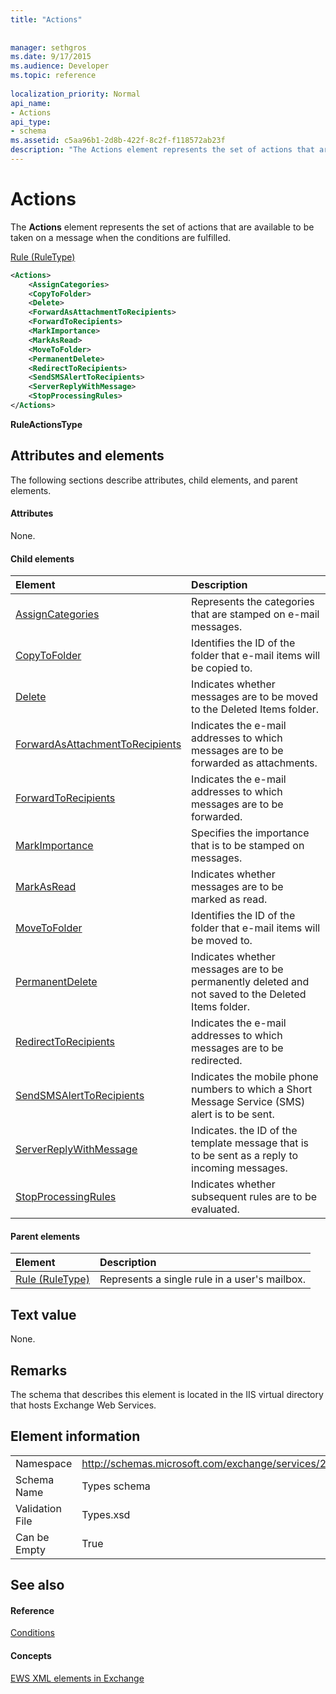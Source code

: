 ```yaml
---
title: "Actions"
 
 
manager: sethgros
ms.date: 9/17/2015
ms.audience: Developer
ms.topic: reference
 
localization_priority: Normal
api_name:
- Actions
api_type:
- schema
ms.assetid: c5aa96b1-2d8b-422f-8c2f-f118572ab23f
description: "The Actions element represents the set of actions that are available to be taken on a message when the conditions are fulfilled."
---
```


# Actions

The **Actions** element represents the set of actions that are available to be taken on a message when the conditions are fulfilled. 
  
[Rule (RuleType)](rule-ruletype.md)
  
```XML
<Actions>
    <AssignCategories>
    <CopyToFolder>
    <Delete>
    <ForwardAsAttachmentToRecipients>
    <ForwardToRecipients>
    <MarkImportance>
    <MarkAsRead>
    <MoveToFolder>
    <PermanentDelete>
    <RedirectToRecipients>
    <SendSMSAlertToRecipients>
    <ServerReplyWithMessage>
    <StopProcessingRules>
</Actions>
```

 **RuleActionsType**
## Attributes and elements

The following sections describe attributes, child elements, and parent elements.
  
#### Attributes

None.
  
#### Child elements

|**Element**|**Description**|
|:-----|:-----|
|[AssignCategories](assigncategories.md) <br/> |Represents the categories that are stamped on e-mail messages.  <br/> |
|[CopyToFolder](copytofolder.md) <br/> |Identifies the ID of the folder that e-mail items will be copied to.  <br/> |
|[Delete](delete.md) <br/> |Indicates whether messages are to be moved to the Deleted Items folder.  <br/> |
|[ForwardAsAttachmentToRecipients](forwardasattachmenttorecipients.md) <br/> |Indicates the e-mail addresses to which messages are to be forwarded as attachments.  <br/> |
|[ForwardToRecipients](forwardtorecipients.md) <br/> |Indicates the e-mail addresses to which messages are to be forwarded.  <br/> |
|[MarkImportance](markimportance.md) <br/> |Specifies the importance that is to be stamped on messages.  <br/> |
|[MarkAsRead](markasread.md) <br/> |Indicates whether messages are to be marked as read.  <br/> |
|[MoveToFolder](movetofolder.md) <br/> |Identifies the ID of the folder that e-mail items will be moved to.  <br/> |
|[PermanentDelete](permanentdelete.md) <br/> |Indicates whether messages are to be permanently deleted and not saved to the Deleted Items folder.  <br/> |
|[RedirectToRecipients](redirecttorecipients.md) <br/> |Indicates the e-mail addresses to which messages are to be redirected.  <br/> |
|[SendSMSAlertToRecipients](sendsmsalerttorecipients.md) <br/> |Indicates the mobile phone numbers to which a Short Message Service (SMS) alert is to be sent.  <br/> |
|[ServerReplyWithMessage](serverreplywithmessage.md) <br/> |Indicates. the ID of the template message that is to be sent as a reply to incoming messages.  <br/> |
|[StopProcessingRules](stopprocessingrules.md) <br/> |Indicates whether subsequent rules are to be evaluated.  <br/> |
   
#### Parent elements

|**Element**|**Description**|
|:-----|:-----|
|[Rule (RuleType)](rule-ruletype.md) <br/> |Represents a single rule in a user's mailbox.  <br/> |
   
## Text value

None.
  
## Remarks

The schema that describes this element is located in the IIS virtual directory that hosts Exchange Web Services.
  
## Element information

|||
|:-----|:-----|
|Namespace  <br/> |http://schemas.microsoft.com/exchange/services/2006/types  <br/> |
|Schema Name  <br/> |Types schema  <br/> |
|Validation File  <br/> |Types.xsd  <br/> |
|Can be Empty  <br/> |True  <br/> |
   
## See also

#### Reference

[Conditions](conditions.md)
#### Concepts

[EWS XML elements in Exchange](ews-xml-elements-in-exchange.md)

